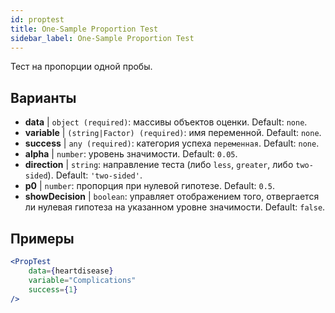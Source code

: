 ```yaml
---
id: proptest
title: One-Sample Proportion Test
sidebar_label: One-Sample Proportion Test
---
```


Тест на пропорции одной пробы.

## Варианты

* __data__ | `object (required)`: массивы объектов оценки. Default: `none`.
* __variable__ | `(string|Factor) (required)`: имя переменной. Default: `none`.
* __success__ | `any (required)`: категория успеха `переменная`. Default: `none`.
* __alpha__ | `number`: уровень значимости. Default: `0.05`.
* __direction__ | `string`: направление теста (либо `less`, `greater`, либо `two-sided`). Default: `'two-sided'`.
* __p0__ | `number`: пропорция при нулевой гипотезе. Default: `0.5`.
* __showDecision__ | `boolean`: управляет отображением того, отвергается ли нулевая гипотеза на указанном уровне значимости. Default: `false`.


## Примеры

```jsx live
<PropTest
    data={heartdisease} 
    variable="Complications"
    success={1}
/>
```
